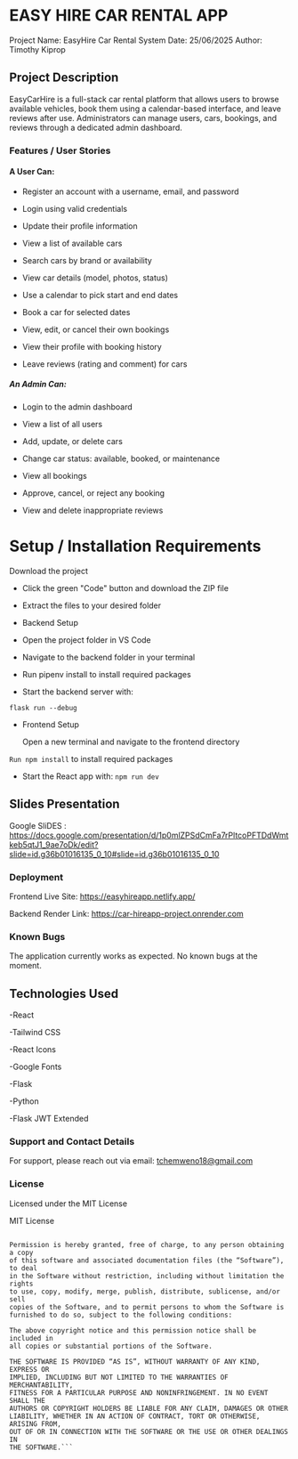 #  EASY HIRE CAR RENTAL APP

Project Name: EasyHire Car Rental System
Date: 25/06/2025
Author: Timothy Kiprop

## Project Description

EasyCarHire is a full-stack car rental platform that allows users to browse available vehicles, book them using a calendar-based interface, and leave reviews after use.
Administrators can manage users, cars, bookings, and reviews through a dedicated admin dashboard.

### Features / User Stories

 #### A User Can:
 
  - Register an account with a username, email, and password

 - Login using valid credentials

 - Update their profile information

 - View a list of available cars

 - Search cars by brand or availability

 - View car details (model, photos, status)

 -  Use a calendar to pick start and end dates

- Book a car for selected dates
 
- View, edit, or cancel their own bookings

- View their profile with booking history

- Leave reviews (rating and comment) for cars

##### An Admin Can:

 - Login to the admin dashboard

 - View a list of all users

 - Add, update, or delete cars

 - Change car status: available, booked, or maintenance

 - View all bookings

 - Approve, cancel, or reject any booking

 - View and delete inappropriate reviews

# Setup / Installation Requirements

Download the project

 - Click the green "Code" button and download the ZIP file

 - Extract the files to your desired folder

 - Backend Setup

 - Open the project folder in VS Code

 - Navigate to the backend folder in your terminal

 - Run pipenv install to install required packages

 - Start the backend server with:


```flask run --debug```

 - Frontend Setup

    Open a new terminal and navigate to the frontend directory

```Run npm install``` to install required packages

 - Start the React app with:
```npm run dev```


## Slides Presentation

Google SliDES   : https://docs.google.com/presentation/d/1p0mlZPSdCmFa7rPltcoPFTDdWmtkeb5qtJ1_9ae7oDk/edit?slide=id.g36b01016135_0_10#slide=id.g36b01016135_0_10    

### Deployment

Frontend Live Site: https://easyhireapp.netlify.app/

Backend Render Link: https://car-hireapp-project.onrender.com

### Known Bugs

The application currently works as expected. No known bugs at the moment.

## Technologies Used
-React

-Tailwind CSS

-React Icons

-Google Fonts

-Flask

-Python

-Flask JWT Extended

### Support and Contact Details

For support, please reach out via email:
tchemweno18@gmail.com

### License

Licensed under the MIT License


MIT License

```Copyright (c) 2025 Timothy Kiprop

Permission is hereby granted, free of charge, to any person obtaining a copy
of this software and associated documentation files (the “Software”), to deal
in the Software without restriction, including without limitation the rights
to use, copy, modify, merge, publish, distribute, sublicense, and/or sell
copies of the Software, and to permit persons to whom the Software is
furnished to do so, subject to the following conditions:

The above copyright notice and this permission notice shall be included in
all copies or substantial portions of the Software.

THE SOFTWARE IS PROVIDED “AS IS”, WITHOUT WARRANTY OF ANY KIND, EXPRESS OR
IMPLIED, INCLUDING BUT NOT LIMITED TO THE WARRANTIES OF MERCHANTABILITY,
FITNESS FOR A PARTICULAR PURPOSE AND NONINFRINGEMENT. IN NO EVENT SHALL THE
AUTHORS OR COPYRIGHT HOLDERS BE LIABLE FOR ANY CLAIM, DAMAGES OR OTHER
LIABILITY, WHETHER IN AN ACTION OF CONTRACT, TORT OR OTHERWISE, ARISING FROM,
OUT OF OR IN CONNECTION WITH THE SOFTWARE OR THE USE OR OTHER DEALINGS IN
THE SOFTWARE.```
